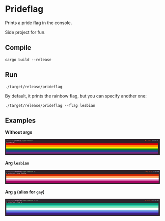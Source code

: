 # Prideflag

Prints a pride flag in the console.

Side project for fun.

## Compile

```
cargo build --release
```

## Run

```
./target/release/prideflag
```

By default, it prints the rainbow flag, but you can specify another one:

```
./target/release/prideflag --flag lesbian
```

## Examples

**Without args**

![Output of the program, run with no args](./images/no_args.png)

**Arg `lesbian`**

![Output of the program, run with `--flag lesbian`](./images/lesbian_full.png)

**Arg `g` (alias for `gay`)**

![Output of the program, run with `--flag gay`](./images/gay_alias.png)
